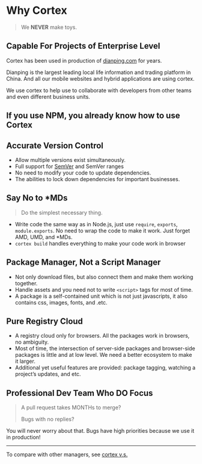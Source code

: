 # Why Cortex

> We **NEVER** make toys.

## Capable For Projects of Enterprise Level

Cortex has been used in production of [dianping.com](http://t.dianping.com) for years.

Dianping is the largest leading local life information and trading platform in China. And all our mobile websites and hybrid applications are using cortex.

We use cortex to help use to collaborate with developers from other teams and even different business units.


## If you use NPM, you already know how to use Cortex

## Accurate Version Control

- Allow multiple versions exist simultaneously.
- Full support for [SemVer](http://semver.org) and SemVer ranges
- No need to modify your code to update dependencies.
- The abilities to lock down dependencies for important businesses.

## Say No to *MDs

> Do the simplest necessary thing.

* Write code the same way as in Node.js, just use `require`, `exports`, `module.exports`. No need to wrap the code to make it work. Just forget AMD, UMD, and *MDs.
* `cortex build` handles everything  to make your code work in browser

## Package Manager, Not a Script Manager

- Not only download files, but also connect them and make them working together.
- Handle assets and you need not to write `<script>` tags for most of time.
- A package is a self-contained unit which is not just javascripts, it also contains css, images, fonts, and .etc.

## Pure Registry Cloud

* A registry cloud only for browsers. All the packages work in browsers, no ambiguity.
* Most of time, the intersection of server-side packages and browser-side packages is little and at low level. We need a better ecosystem to make it larger.
* Additional yet useful features are provided: package tagging, watching a project’s updates, and etc.

## Professional Dev Team Who DO Focus

> A pull request takes MONTHs to merge?
>
> Bugs with no replies?

You will never worry about that. Bugs have high priorities because we use it in production!

****

To compare with other managers, see [cortex v.s.](http://book.ctx.io/instructions/cortex_vs.html)

